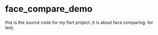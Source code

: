 # face_compare_demo
this is the source code for my fisrt project ,it is about face comparing.
for test;
